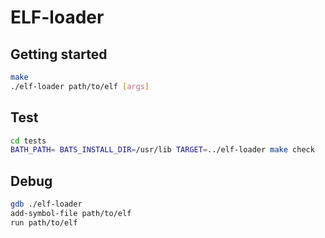 # ELF-loader

## Getting started

```bash
make
./elf-loader path/to/elf [args]
```

## Test

```bash
cd tests
BATH_PATH= BATS_INSTALL_DIR=/usr/lib TARGET=../elf-loader make check
```

## Debug

```bash
gdb ./elf-loader
add-symbol-file path/to/elf
run path/to/elf
```
